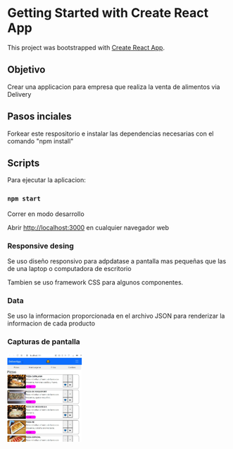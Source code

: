 # Getting Started with Create React App

This project was bootstrapped with [Create React App](https://github.com/facebook/create-react-app).

## Objetivo

Crear una applicacion para empresa que realiza la venta de alimentos via Delivery

## Pasos inciales

Forkear este respositorio e instalar las dependencias necesarias con el comando "npm install"

## Scripts

Para ejecutar la aplicacion:

### `npm start`

Correr en modo desarrollo

Abrir [http://localhost:3000](http://localhost:3000) en cualquier navegador web

### Responsive desing

Se uso diseño responsivo para adpdatase a pantalla mas pequeñas que las de una laptop o computadora de escritorio

Tambien se uso framework CSS para algunos componentes.

### Data

Se uso la informacion proporcionada en el archivo JSON para renderizar la informacion de cada producto

### Capturas de pantalla

<p align="left">
  <img height="200" src="./deliverApp.jpg" />
</p>
